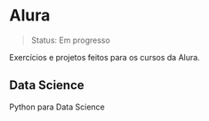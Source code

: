 <h1>Alura</h1>

> Status: Em progresso

Exercícios e projetos feitos para os cursos da Alura.

<h2>Data Science</h2>
Python para Data Science
